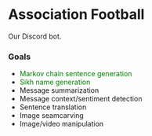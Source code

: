 # Association Football
Our Discord bot.

### Goals
- <span style="color:green">Markov chain sentence generation</span>
- <span style="color:green">Sikh name generation</span>
- Message summarization
- Message context/sentiment detection
- Sentence translation
- Image seamcarving 
- Image/video manipulation
